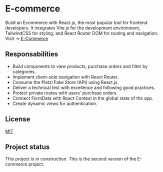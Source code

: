 # E-commerce

Build an Ecommerce with React.js, the most popular tool for frontend developers. It integrates Vite.js for the development environment, TailwindCSS for styling, and React Router DOM for routing and navigation. 
Visit -> [E-Commerce](https://e-commecers.netlify.app/)

## Responsabilities
- Build components to view products, purchase orders and filter by categories.
- Implement client-side navigation with React Router.
- Consume the Platzi Fake Store (API) using React.js.
- Deliver a technical test with excellence and following good practices.
- Protect private routes with users' purchase orders.
- Connect FormData with React Context in the global state of the app.
- Create dynamic views for authentication.

## License

[MIT](https://choosealicense.com/licenses/mit/)

## Project status
This project is in construction. This is the second version of the E-commerce project.